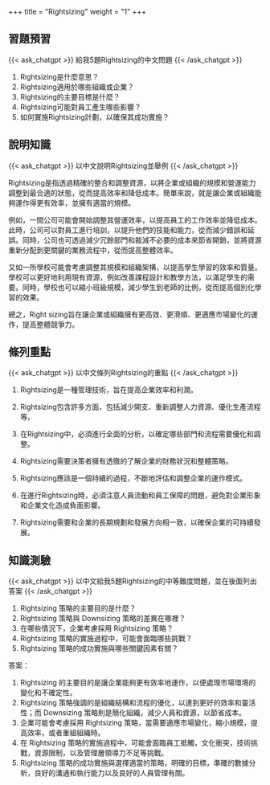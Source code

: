 +++
title = "Rightsizing"
weight = "1"
+++
## 習題預習
{{< ask_chatgpt >}}
給我5題Rightsizing的中文問題
{{< /ask_chatgpt >}}

1. Rightsizing是什麼意思？
2. Rightsizing適用於哪些組織或企業？
3. Rightsizing的主要目標是什麼？
4. Rightsizing可能對員工產生哪些影響？
5. 如何實施Rightsizing計劃，以確保其成功實施？   

## 說明知識
{{< ask_chatgpt >}}
以中文說明Rightsizing並舉例
{{< /ask_chatgpt >}}

Rightsizing是指透過精確的整合和調整資源，以將企業或組織的規模和營運能力調整到最合適的狀態，從而提高效率和降低成本。簡單來說，就是讓企業或組織能夠運作得更有效率，並擁有適當的規模。

例如，一間公司可能會開始調整其營運效率，以提高員工的工作效率並降低成本。此時，公司可以對員工進行培訓，以提升他們的技能和能力，從而減少錯誤和延誤。同時，公司也可透過減少冗餘部門和裁減不必要的成本來節省開銷，並將資源重新分配到更關鍵的業務流程中，從而提高整體效率。

又如一所學校可能會考慮調整其規模和組織架構，以提高學生學習的效率和質量。學校可以更好地利用現有資源，例如改善課程設計和教學方法，以滿足學生的需要。同時，學校也可以縮小班級規模，減少學生到老師的比例，從而提高個別化學習的效果。

總之，Right sizing旨在讓企業或組織擁有更高效、更滑順、更適應市場變化的運作，提高整體競爭力。   

## 條列重點
{{< ask_chatgpt >}}
以中文條列Rightsizing的重點
{{< /ask_chatgpt >}}

1. Rightsizing是一種管理技術，旨在提高企業效率和利潤。

2. Rightsizing包含許多方面，包括減少開支、重新調整人力資源、優化生產流程等。

3. 在Rightsizing中，必須進行全面的分析，以確定哪些部門和流程需要優化和調整。

4. Rightsizing需要決策者擁有透徹的了解企業的財務狀況和整體策略。

5. Rightsizing應該是一個持續的過程，不斷地評估和調整企業的運作模式。

6. 在進行Rightsizing時，必須注意人員流動和員工保障的問題，避免對企業形象和企業文化造成負面影響。

7. Rightsizing需要和企業的長期規劃和發展方向相一致，以確保企業的可持續發展。   

## 知識測驗
{{< ask_chatgpt >}}
以中文給我5題Rightsizing的中等難度問題，並在後面列出答案
{{< /ask_chatgpt >}}

1. Rightsizing 策略的主要目的是什麼？
2. Rightsizing 策略與 Downsizing 策略的差異在哪裡？
3. 在哪些情況下，企業考慮採用 Rightsizing 策略？
4. Rightsizing 策略的實施過程中，可能會面臨哪些挑戰？
5. Rightsizing 策略的成功實施與哪些關鍵因素有關？

答案：

1. Rightsizing 的主要目的是讓企業能夠更有效率地運作，以便處理市場環境的變化和不確定性。
2. Rightsizing 策略強調的是組織結構和流程的優化，以達到更好的效率和靈活性；而 Downsizing 策略則是簡化組織，減少人員和資源，以節省成本。
3. 企業可能會考慮採用 Rightsizing 策略，當需要適應市場變化，縮小規模，提高效率，或者重組組織時。
4. 在 Rightsizing 策略的實施過程中，可能會面臨員工抵觸，文化衝突，技術挑戰，資源限制，以及管理層領導力不足等挑戰。
5. Rightsizing 策略的成功實施與選擇適當的策略，明確的目標，準確的數據分析，良好的溝通和執行能力以及良好的人員管理有關。   

